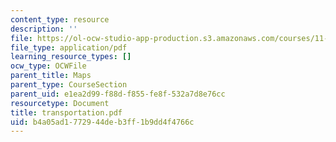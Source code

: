 ```yaml
---
content_type: resource
description: ''
file: https://ol-ocw-studio-app-production.s3.amazonaws.com/courses/11-332j-urban-design-fall-2003/b4a05ad1772944deb3ff1b9dd4f4766c_transportation.pdf
file_type: application/pdf
learning_resource_types: []
ocw_type: OCWFile
parent_title: Maps
parent_type: CourseSection
parent_uid: e1ea2d99-f88d-f855-fe8f-532a7d8e76cc
resourcetype: Document
title: transportation.pdf
uid: b4a05ad1-7729-44de-b3ff-1b9dd4f4766c
---
```

